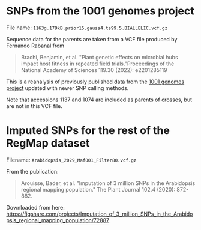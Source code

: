 # SNPs from the 1001 genomes project

File name:
`1163g.179kB.prior15.gauss4.ts99.5.BIALLELIC.vcf.gz`

Sequence data for the parents are taken from a VCF file produced by Fernando
Rabanal from

> Brachi, Benjamin, et al. "Plant genetic effects on microbial hubs impact host fitness in repeated field trials."Proceedings of the National Academy of Sciences 119.30 (2022): e2201285119

This is a reanalysis of previously published data from the [1001 genomes project](https://1001genomes.org/)
updated with newer SNP calling methods.

Note that accessions 1137 and 1074 are included as parents of crosses, but are
not in this VCF file.

# Imputed SNPs for the rest of the RegMap dataset

Filename:
`Arabidopsis_2029_Maf001_Filter80.vcf.gz`

From the publication:

> Arouisse, Bader, et al. "Imputation of 3 million SNPs in the Arabidopsis regional mapping population." The Plant Journal 102.4 (2020): 872-882.

Downloaded from here:
https://figshare.com/projects/Imputation_of_3_million_SNPs_in_the_Arabidopsis_regional_mapping_population/72887

